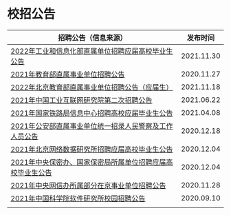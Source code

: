 # 校招公告

| 招聘公告（信息来源）                                         | 发布时间   |
| ------------------------------------------------------------ | ---------- |
| [2022年工业和信息化部直属单位招聘应届高校毕业生公告](http://www.shiyebian.net/xinxi/395825.html) | 2021.11.30 |
| [2021年教育部直属事业单位招聘公告](http://www.shiyebian.net/xinxi/360589.html) | 2020.11.27 |
| [2022年北京教育部直属事业单位招聘公告（应届生）](http://www.shiyebian.net/xinxi/394777.html) | 2021.11.18 |
| [2021年中国工业互联网研究院第二次招聘公告](http://www.shiyebian.net/xinxi/380762.html) | 2021.06.22 |
| [2021年国家铁路局信息中心招聘高校应届毕业生公告](http://www.shiyebian.net/xinxi/371674.html) | 2021.04.08 |
| [2021年公安部直属事业单位统一招录人民警察及工作人员公告](http://www.shiyebian.net/xinxi/362514.html) | 2020.12.18 |
| [2021年北京网络数据研究所招聘应届高校毕业生公告](http://www.shiyebian.net/xinxi/361385.html) | 2020.12.04 |
| [2021年中央保密办、国家保密局所属单位招聘应届高校毕业生公告](http://www.shiyebian.net/xinxi/361387.html) | 2020.12.04 |
| [2021年中央网信办所属部分在京事业单位招聘公告](http://www.shiyebian.net/xinxi/360774.html) | 2020.11.28 |
| [2021年中国科学院软件研究所校园招聘公告](http://www.shiyebian.net/xinxi/351450.html) | 2020.09.10 |
|                                                              |            |

